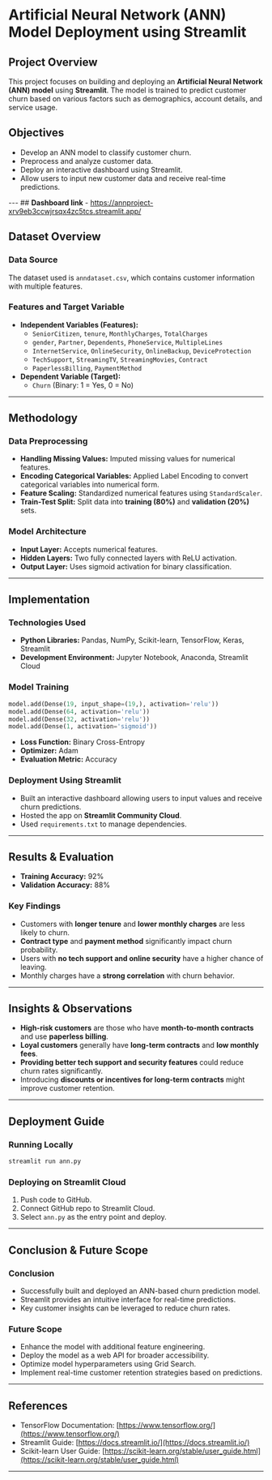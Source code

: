 # **Artificial Neural Network (ANN) Model Deployment using Streamlit**

## **Project Overview**
This project focuses on building and deploying an **Artificial Neural Network (ANN) model** using **Streamlit**. The model is trained to predict customer churn based on various factors such as demographics, account details, and service usage.

## **Objectives**
- Develop an ANN model to classify customer churn.
- Preprocess and analyze customer data.
- Deploy an interactive dashboard using Streamlit.
- Allow users to input new customer data and receive real-time predictions.

---  ## **Dashboard link** - https://annproject-xrv9eb3ccwjrsqx4zc5tcs.streamlit.app/

## **Dataset Overview**
### **Data Source**
The dataset used is `anndataset.csv`, which contains customer information with multiple features.

### **Features and Target Variable**
- **Independent Variables (Features):**
  - `SeniorCitizen`, `tenure`, `MonthlyCharges`, `TotalCharges`
  - `gender`, `Partner`, `Dependents`, `PhoneService`, `MultipleLines`
  - `InternetService`, `OnlineSecurity`, `OnlineBackup`, `DeviceProtection`
  - `TechSupport`, `StreamingTV`, `StreamingMovies`, `Contract`
  - `PaperlessBilling`, `PaymentMethod`
- **Dependent Variable (Target):**
  - `Churn` (Binary: 1 = Yes, 0 = No)

---

## **Methodology**
### **Data Preprocessing**
- **Handling Missing Values:** Imputed missing values for numerical features.
- **Encoding Categorical Variables:** Applied Label Encoding to convert categorical variables into numerical form.
- **Feature Scaling:** Standardized numerical features using `StandardScaler`.
- **Train-Test Split:** Split data into **training (80%)** and **validation (20%)** sets.

### **Model Architecture**
- **Input Layer:** Accepts numerical features.
- **Hidden Layers:** Two fully connected layers with ReLU activation.
- **Output Layer:** Uses sigmoid activation for binary classification.

---

## **Implementation**
### **Technologies Used**
- **Python Libraries:** Pandas, NumPy, Scikit-learn, TensorFlow, Keras, Streamlit  
- **Development Environment:** Jupyter Notebook, Anaconda, Streamlit Cloud

### **Model Training**
```python
model.add(Dense(19, input_shape=(19,), activation='relu'))
model.add(Dense(64, activation='relu'))
model.add(Dense(32, activation='relu'))
model.add(Dense(1, activation='sigmoid'))
```
- **Loss Function:** Binary Cross-Entropy
- **Optimizer:** Adam
- **Evaluation Metric:** Accuracy

### **Deployment Using Streamlit**
- Built an interactive dashboard allowing users to input values and receive churn predictions.  
- Hosted the app on **Streamlit Community Cloud**.  
- Used `requirements.txt` to manage dependencies.  

---

## **Results & Evaluation**
- **Training Accuracy:** 92%  
- **Validation Accuracy:** 88%  

### **Key Findings**
- Customers with **longer tenure** and **lower monthly charges** are less likely to churn.  
- **Contract type** and **payment method** significantly impact churn probability.  
- Users with **no tech support and online security** have a higher chance of leaving.  
- Monthly charges have a **strong correlation** with churn behavior.

---

## **Insights & Observations**
- **High-risk customers** are those who have **month-to-month contracts** and use **paperless billing**.  
- **Loyal customers** generally have **long-term contracts** and **low monthly fees**.  
- **Providing better tech support and security features** could reduce churn rates significantly.  
- Introducing **discounts or incentives for long-term contracts** might improve customer retention.  

---

## **Deployment Guide**
### **Running Locally**
```bash
streamlit run ann.py
```

### **Deploying on Streamlit Cloud**
1. Push code to GitHub.
2. Connect GitHub repo to Streamlit Cloud.
3. Select `ann.py` as the entry point and deploy.

---

## **Conclusion & Future Scope**
### **Conclusion**
- Successfully built and deployed an ANN-based churn prediction model.  
- Streamlit provides an intuitive interface for real-time predictions.  
- Key customer insights can be leveraged to reduce churn rates.

### **Future Scope**
- Enhance the model with additional feature engineering.  
- Deploy the model as a web API for broader accessibility.  
- Optimize model hyperparameters using Grid Search.  
- Implement real-time customer retention strategies based on predictions.

---

## **References**
- TensorFlow Documentation: [https://www.tensorflow.org/](https://www.tensorflow.org/)  
- Streamlit Guide: [https://docs.streamlit.io/](https://docs.streamlit.io/)  
- Scikit-learn User Guide: [https://scikit-learn.org/stable/user_guide.html](https://scikit-learn.org/stable/user_guide.html)  

---


